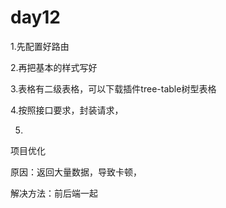 # day12

1.先配置好路由

2.再把基本的样式写好

3.表格有二级表格，可以下载插件tree-table树型表格

4.按照接口要求，封装请求，

5.

项目优化

原因：返回大量数据，导致卡顿，

解决方法：前后端一起